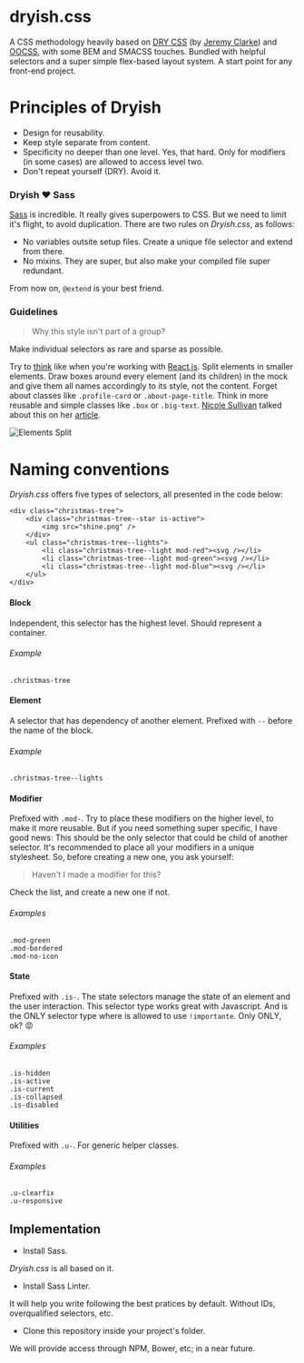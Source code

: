 dryish.css
==========

A CSS methodology heavily based on [DRY CSS](http://www.slideshare.net/jeremyclarke/dry-css-a-dontrepeatyourself-methodology-for-creating-efficient-unified-and-scalable-stylesheets) (by [Jeremy Clarke](http://simianuprising.com/)) and [OOCSS](http://www.slideshare.net/stubbornella/object-oriented-css), with some BEM and SMACSS touches. Bundled with helpful selectors and a super simple flex-based layout system. A start point for any front-end project.

# Principles of Dryish

- Design for reusability.
- Keep style separate from content.
- Specificity no deeper than one level. Yes, that hard. Only for modifiers (in some cases) are allowed to access level two.
- Don't repeat yourself (DRY). Avoid it.

### Dryish :heart: Sass

[Sass](http://sass-lang.com/) is incredible. It really gives superpowers to CSS. But we need to limit it's flight, to avoid duplication. There are two rules on *Dryish.css*, as follows:

- No variables outsite setup files. Create a unique file selector and extend from there.
- No mixins. They are super, but also make your compiled file super redundant.

From now on, `@extend` is your best friend.

### Guidelines

> Why this style isn't part of a group?

Make individual selectors as rare and sparse as possible.

Try to [think](https://facebook.github.io/react/docs/thinking-in-react.html) like when you're working with [React.js](https://facebook.github.io/react). Split elements in smaller elements. Draw boxes around every element (and its children) in the mock and give them all names accordingly to its style, not the content. Forget about classes like `.profile-card` or `.about-page-title`. Think in more reusable and simple classes like `.box` or `.big-text`. [Nicole Sullivan](http://www.stubbornella.org/content/author/nicole/) talked about this on her [article](http://www.stubbornella.org/content/2010/06/25/the-media-object-saves-hundreds-of-lines-of-code/).

![Elements Split](http://s8.postimg.org/q8bj3vbr9/dryish_facebook_example.png)

# Naming conventions

*Dryish.css* offers five types of selectors, all presented in the code below:

```
<div class="christmas-tree">
    <div class="christmas-tree--star is-active">
        <img src="shine.png" />
    </div>
    <ul class="christmas-tree--lights">
        <li class="christmas-tree--light mod-red"><svg /></li>
        <li class="christmas-tree--light mod-green"><svg /></li>
        <li class="christmas-tree--light mod-blue"><svg /></li>
    </ul>
</div>
```

#### Block
Independent, this selector has the highest level. Should represent a container.

###### Example
`.christmas-tree`

#### Element
A selector that has dependency of another element. Prefixed with `--` before the name of the block.

###### Example
`.christmas-tree--lights`

#### Modifier
Prefixed with `.mod-`. Try to place these modifiers on the higher level, to make it more reusable. But if you need something super specific, I have good news: This should be the only selector that could be child of another selector. It's recommended to place all your modifiers in a unique stylesheet. So, before creating a new one, you ask yourself:

> Haven't I made a modifier for this?

Check the list, and create a new one if not.

###### Examples
```
.mod-green
.mod-bordered
.mod-no-icon
```

#### State
Prefixed with `.is-`. The state selectors manage the state of an element and the user interaction. This selector type works great with Javascript. And is the ONLY selector type where is allowed to use `!importante`. Only ONLY, ok? :rage:

###### Examples
```
.is-hidden
.is-active
.is-current
.is-collapsed
.is-disabled
```

#### Utilities
Prefixed with `.u-`. For generic helper classes.

###### Examples
```
.u-clearfix
.u-responsive
```

## Implementation

- Install Sass.

*Dryish.css* is all based on it.

- Install Sass Linter.

It will help you write following the best pratices by default. Without IDs, overqualified selectors, etc.

- Clone this repository inside your project's folder.

We will provide access through NPM, Bower, etc; in a near future.
